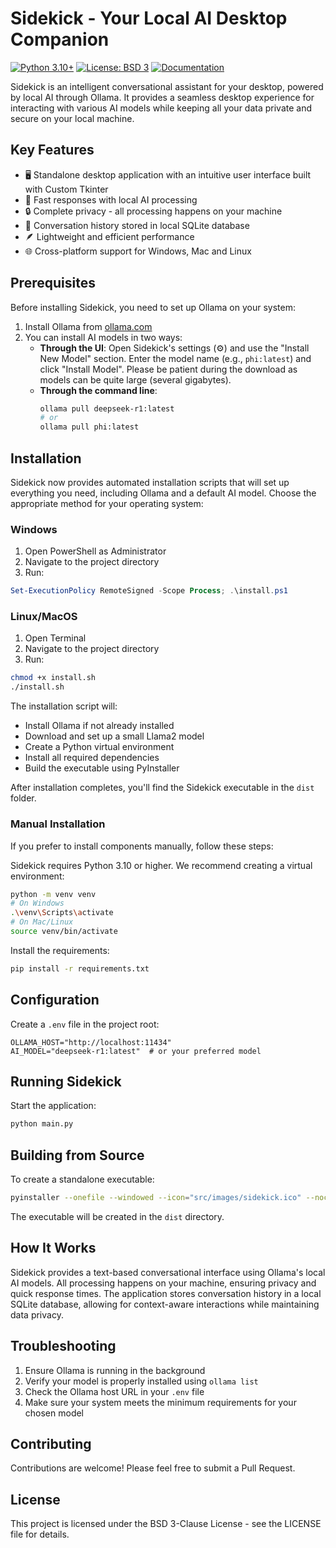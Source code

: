 # Sidekick - Your Local AI Desktop Companion

[![Python 3.10+](https://img.shields.io/badge/python-3.8+-blue.svg)](https://www.python.org/downloads/)
[![License: BSD 3](https://img.shields.io/badge/License-BSD%203--Clause-blue.svg)](https://opensource.org/licenses/BSD-3-Clause)
[![Documentation](https://img.shields.io/badge/docs-GitHub%20Pages-blue.svg)](https://raythurman2386.github.io/sidekick/)

Sidekick is an intelligent conversational assistant for your desktop, powered by local AI through Ollama. It provides a seamless desktop experience for interacting with various AI models while keeping all your data private and secure on your local machine.

## Key Features

- 🖥️ Standalone desktop application with an intuitive user interface built with Custom Tkinter
- 🚀 Fast responses with local AI processing
- 🔒 Complete privacy - all processing happens on your machine
- 💾 Conversation history stored in local SQLite database
- 🪶 Lightweight and efficient performance
- 🌐 Cross-platform support for Windows, Mac and Linux

## Prerequisites

Before installing Sidekick, you need to set up Ollama on your system:

1. Install Ollama from [ollama.com](https://ollama.com)
2. You can install AI models in two ways:
   - **Through the UI**: Open Sidekick's settings (⚙️) and use the "Install New Model" section. Enter the model name (e.g., `phi:latest`) and click "Install Model". Please be patient during the download as models can be quite large (several gigabytes).
   - **Through the command line**:
     ```bash
     ollama pull deepseek-r1:latest
     # or
     ollama pull phi:latest
     ```

## Installation

Sidekick now provides automated installation scripts that will set up everything you need, including Ollama and a default AI model. Choose the appropriate method for your operating system:

### Windows

1. Open PowerShell as Administrator
2. Navigate to the project directory
3. Run:
```powershell
Set-ExecutionPolicy RemoteSigned -Scope Process; .\install.ps1
```

### Linux/MacOS

1. Open Terminal
2. Navigate to the project directory
3. Run:
```bash
chmod +x install.sh
./install.sh
```

The installation script will:
- Install Ollama if not already installed
- Download and set up a small Llama2 model
- Create a Python virtual environment
- Install all required dependencies
- Build the executable using PyInstaller

After installation completes, you'll find the Sidekick executable in the `dist` folder.

### Manual Installation

If you prefer to install components manually, follow these steps:

Sidekick requires Python 3.10 or higher. We recommend creating a virtual environment:

```bash
python -m venv venv
# On Windows
.\venv\Scripts\activate
# On Mac/Linux
source venv/bin/activate
```

Install the requirements:
```bash
pip install -r requirements.txt
```

## Configuration

Create a `.env` file in the project root:
```env
OLLAMA_HOST="http://localhost:11434"
AI_MODEL="deepseek-r1:latest"  # or your preferred model
```

## Running Sidekick

Start the application:
```bash
python main.py
```

## Building from Source

To create a standalone executable:

```bash
pyinstaller --onefile --windowed --icon="src/images/sidekick.ico" --noconsole --hidden-import=tkinter --name="Sidekick" --add-data="src/images:images" src/main.py
```

The executable will be created in the `dist` directory.

## How It Works

Sidekick provides a text-based conversational interface using Ollama's local AI models. All processing happens on your machine, ensuring privacy and quick response times. The application stores conversation history in a local SQLite database, allowing for context-aware interactions while maintaining data privacy.

## Troubleshooting

1. Ensure Ollama is running in the background
2. Verify your model is properly installed using `ollama list`
3. Check the Ollama host URL in your `.env` file
4. Make sure your system meets the minimum requirements for your chosen model

## Contributing

Contributions are welcome! Please feel free to submit a Pull Request.

## License

This project is licensed under the BSD 3-Clause License - see the LICENSE file for details.
